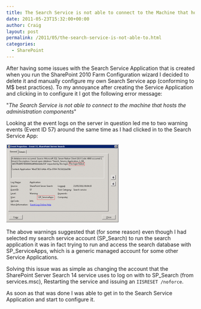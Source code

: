 ```yaml
---
title: The Search Service is not able to connect to the Machine that hosts the administration components
date: 2011-05-23T15:32:00+00:00
author: Craig
layout: post
permalink: /2011/05/the-search-service-is-not-able-to.html
categories:
  - SharePoint
---
```

After having some issues with the Search Service Application that is created when you run the SharePoint 2010 Farm Configuration wizard I decided to delete it and manually configure my own Search Service app (conforming to M$ best practices). To my annoyance after creating the Service Application and clicking in to configure it I got the following error message:

"*The Search Service is not able to connect to the machine that hosts the administration components*"

<!--more-->

Looking at the event logs on the server in question led me to two warning events (Event ID 57) around the same time as I had clicked in to the Search Service App:

![EventID57](/assets/images/EventID57-b-300x209.png)

The above warnings suggested that (for some reason) even though I had selected my search service account (SP_Search) to run the search application it was in fact trying to run and access the search database with SP_ServiceApps, which is a generic managed account for some other Service Applications.

Solving this issue was as simple as changing the account that the SharePoint Server Search 14 service uses to log on with to SP_Search (from services.msc), Restarting the service and issuing an ```IISRESET /noforce```.

As soon as that was done I was able to get in to the Search Service Application and start to configure it.
